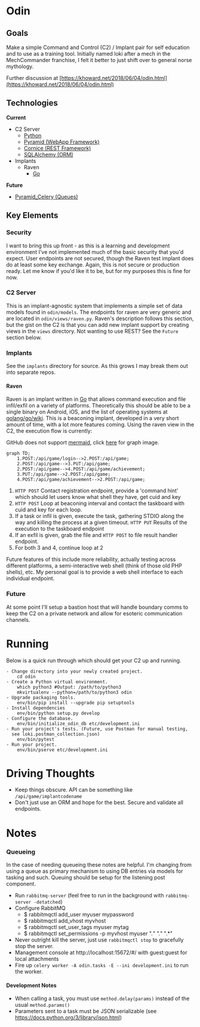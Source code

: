 # Odin

## Goals

Make a simple Command and Control (C2) / Implant pair for self education and to use as a training tool.  Initially named
loki after a mech in the MechCommander franchise, I felt it better to just shift over to general norse mythology.

Further discussion at [https://khoward.net/2018/06/04/odin.html](https://khoward.net/2018/06/04/odin.html)

## Technologies

**Current**
  - C2 Server
    - [Python](https://www.python.org/)
    - [Pyramid (WebApp Framework)](https://trypyramid.com/)
    - [Cornice (REST Framework)](https://cornice.readthedocs.io/en/latest/)
    - [SQLAlchemy (ORM)](http://www.sqlalchemy.org/)
  - Implants
    - Raven
      - [Go](https://golang.org/)

**Future**
  - [Pyramid_Celery (Queues)](https://github.com/sontek/pyramid_celery)

## Key Elements

### Security
I want to bring this up front - as this is a learning and development environment I've not implemented much of the basic
security that you'd expect.  User endpoints are not secured, though the Raven test implant does do at least some key
exchange.  Again, this is not secure or production ready.  Let me know if you'd like it to be, but for my purposes this
is fine for now.

### C2 Server

This is an implant-agnostic system that implements a simple set of data models found in `odin/models`.  The endpoints
for raven are very generic and are located in `odin/views/raven.py`.  Raven's description follows this section, but the
gist on the C2 is that you can add new implant support by creating views in the `views` directory.  Not wanting to use
REST? See the `Future` section below.

### Implants

See the `implants` directory for source.  As this grows I may break them out into separate repos.

#### Raven

Raven is an implant written in [Go](https://golang.org) that allows command execution and file infil/exfil on a variety of platforms.
Theoretically this should be able to be a single binary on Android, iOS, and the list of operating systems at 
[golang/go/wiki](https://github.com/golang/go/wiki/MinimumRequirements).  This is a beaconing implant, developed in a
very short amount of time, with a lot more features coming.  Using the raven view in the C2, the execution flow is 
currently:

GitHub does not support [mermaid](https://mermaidjs.github.io/), click [here](https://mermaidjs.github.io/mermaid-live-editor/#/view/Z3JhcGggVEQ7DQogICAgMS5QT1NUOi9hcGkvZ2FtZS9sb2dpbi0tPjIuUE9TVDovYXBpL2dhbWU7DQogICAgMi5QT1NUOi9hcGkvZ2FtZS0tPjMuUFVUOi9hcGkvZ2FtZTsNCiAgICAyLlBPU1Q6L2FwaS9nYW1lLS0+NC5QT1NUOi9hcGkvZ2FtZS9hY2hpZXZlbWVudDsNCiAgICAzLlBVVDovYXBpL2dhbWUtLT4yLlBPU1Q6L2FwaS9nYW1lOw0KICAgIDQuUE9TVDovYXBpL2dhbWUvYWNoaWV2ZW1lbnQtLT4yLlBPU1Q6L2FwaS9nYW1lOw==) for graph image.

```mermaid
graph TD;
    1.POST:/api/game/login-->2.POST:/api/game;
    2.POST:/api/game-->3.PUT:/api/game;
    2.POST:/api/game-->4.POST:/api/game/achievement;
    3.PUT:/api/game-->2.POST:/api/game;
    4.POST:/api/game/achievement-->2.POST:/api/game;
```

  1. `HTTP POST` Contact registration endpoint, provide a 'command hint' which should let users know what shell they
  have, get cuid and key
  2. `HTTP POST` Loop at beaconing interval and contact the taskboard with cuid and key for each loop.
  3. If a task or infil is given, execute the task, gathering STDIO along the way and killing the process at a given timeout.  `HTTP PUT` Results of the execution to the taskboard endpoint
  4. If an exfil is given, grab the file and `HTTP POST` to file result handler endpoint.
  5. For both 3 and 4, continue loop at 2
  
Future features of this include more reliability, actually testing across different 
platforms, a semi-interactive web shell (think of those old PHP shells), etc.  My personal goal is to provide a web
shell interface to each individual endpoint.

### Future
At some point I'll setup a bastion host that will handle boundary comms to keep the C2 on a private network and allow
for esoteric communication channels.
  
# Running
Below is a quick run through which should get your C2 up and running.

```
- Change directory into your newly created project.
    cd odin
- Create a Python virtual environment.
    which python3 #Output: /path/to/python3
    mkvirtualenv --python=/path/to/python3 odin
- Upgrade packaging tools.
    env/bin/pip install --upgrade pip setuptools
- Install dependencies
    env/bin/python setup.py develop
- Configure the database.
    env/bin/initialize_odin_db etc/development.ini
- Run your project's tests. (Future, use Postman for manual testing, 
  see loki.postman_collection.json)
    env/bin/pytest
- Run your project.
    env/bin/pserve etc/development.ini
```

# Driving Thoughts
  - Keep things obscure.  API can be something like `/api/game/implantcodename`
  - Don't just use an ORM and hope for the best. Secure and validate all endpoints.

# Notes

### Queueing
In the case of needing queueing these notes are helpful.  I'm changing from using a queue as primary mechanism to using
DB entries via models for tasking and such. Queuing should be setup for the listening post component.

  - Run `rabbitmq-server` (feel free to run in the background with `rabbitmq-server -detatched`)
  - Configure RabbitMQ
    - $ rabbitmqctl add_user myuser mypassword
    - $ rabbitmqctl add_vhost myvhost
    - $ rabbitmqctl set_user_tags myuser mytag
    - $ rabbitmqctl set_permissions -p myvhost myuser ".*" ".*" ".*"
  - Never outright kill the server, just use `rabbitmqctl stop` to gracefully stop the server.
  - Management console at http://localhost:15672/#/  with guest:guest for local attachments
  - Fire up `celery worker -A odin.tasks -E --ini development.ini` to run the worker.

#### Development Notes
  
  - When calling a task, you must use `method.delay(params)` instead of the usual `method.params()`
  - Parameters sent to a task must be JSON serializable (see https://docs.python.org/3/library/json.html)
